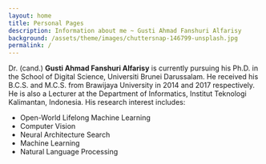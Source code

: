 ```yaml
---
layout: home
title: Personal Pages
description: Information about me ~ Gusti Ahmad Fanshuri Alfarisy
background: /assets/theme/images/chuttersnap-146799-unsplash.jpg
permalink: /
---
```


[//]: # ([Petridish]&#40;https://github.com/peterdesmet/petridish&#41; is a Jekyll theme for research project websites. Or your personal blog or lab website. 👩‍🔬 It's mobile-friendly &#40;thanks to [Bootstrap 5]&#40;https://getbootstrap.com/docs/5.1/&#41;&#41;, free, easy to customize, and designed to work well with [GitHub Pages]&#40;https://pages.github.com/&#41;.)


Dr. (cand.) **Gusti Ahmad Fanshuri Alfarisy**  is currently pursuing his Ph.D. in the School of Digital Science, Universiti Brunei Darussalam. He received his B.C.S. and M.C.S. from Brawijaya University in 2014 and 2017 respectively. He is also a Lecturer at the Department of Informatics, Institut Teknologi Kalimantan, Indonesia. His research interest includes:

- Open-World Lifelong Machine Learning
- Computer Vision
- Neural Architecture Search
- Machine Learning
- Natural Language Processing
